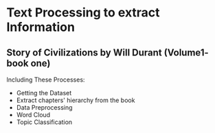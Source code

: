 # Text Processing to extract Information
## Story of Civilizations by Will Durant (Volume1- book one)

Including These Processes:
* Getting the Dataset
* Extract chapters' hierarchy from the book
* Data Preprocessing
* Word Cloud
* Topic Classification
